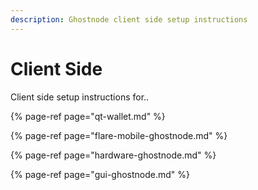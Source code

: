 ```yaml
---
description: Ghostnode client side setup instructions
---
```


# Client Side

Client side setup instructions for..

{% page-ref page="qt-wallet.md" %}

{% page-ref page="flare-mobile-ghostnode.md" %}

{% page-ref page="hardware-ghostnode.md" %}

{% page-ref page="gui-ghostnode.md" %}

